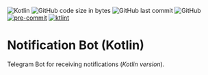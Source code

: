 ![Kotlin](https://img.shields.io/badge/Kotlin-1.4-blue?style=flat&logo=kotlin)
![GitHub code size in bytes](https://img.shields.io/github/languages/code-size/Vonvikken/Vonvikken-Notification-Bot-Kotlin)
![GitHub last commit](https://img.shields.io/github/last-commit/Vonvikken/Vonvikken-Notification-Bot-Kotlin)
![GitHub](https://img.shields.io/github/license/Vonvikken/Vonvikken-Notification-Bot-Kotlin)
[![pre-commit](https://img.shields.io/badge/pre--commit-enabled-brightgreen?logo=pre-commit&logoColor=white)](https://github.com/pre-commit/pre-commit)
[![ktlint](https://img.shields.io/badge/code%20style-%E2%9D%A4-FF4081.svg)](https://ktlint.github.io/)
# Notification Bot (Kotlin)
Telegram Bot for receiving notifications (_Kotlin version_).
